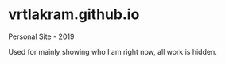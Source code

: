 # vrtlakram.github.io
Personal Site - 2019

Used for mainly showing who I am right now, all work is hidden. 
